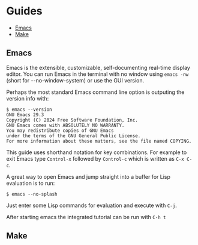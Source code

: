 # Guides

- [Emacs](#emacs)
- [Make](#make)

## Emacs

Emacs is the extensible, customizable, self-documenting real-time
display editor. You can run Emacs in the terminal with no window using
`emacs -nw` (short for --no-window-system) or use the GUI version.

Perhaps the most standard Emacs command line option is outputing the version info with:

```
$ emacs --version
GNU Emacs 29.3
Copyright (C) 2024 Free Software Foundation, Inc.
GNU Emacs comes with ABSOLUTELY NO WARRANTY.
You may redistribute copies of GNU Emacs
under the terms of the GNU General Public License.
For more information about these matters, see the file named COPYING.
```

This guide uses shorthand notation for key combinations. For example to
exit Emacs type `Control-x` followed by `Control-c` which is written as
`C-x C-c`.

A great way to open Emacs and jump straight into a buffer for Lisp evaluation is to run:

`$ emacs --no-splash`

Just enter some Lisp commands for evaluation and execute with `C-j`.

After starting emacs the integrated tutorial can be run with `C-h t`

## Make


